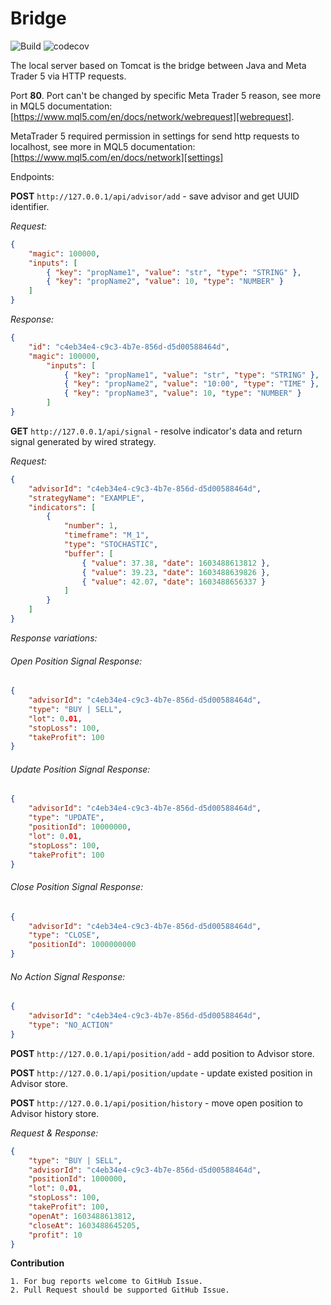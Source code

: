 # Bridge

![Build](https://github.com/triodjangopiter/bridge/workflows/Build/badge.svg)
![codecov](https://codecov.io/gh/triodjangopiter/bridge/branch/master/graph/badge.svg?token=Y3IRTX7LPW)



The local server based on Tomcat is the bridge between Java and Meta Trader 5 via HTTP requests.

Port **80**. Port can't be changed by specific Meta Trader 5 reason, see more in MQL5 documentation: [https://www.mql5.com/en/docs/network/webrequest][webrequest].

MetaTrader 5 required permission in settings for send http requests to localhost, see more in MQL5 documentation: [https://www.mql5.com/en/docs/network][settings]

Endpoints:

**POST** `http://127.0.0.1/api/advisor/add` - save advisor and get UUID identifier.

_Request:_
```json
{
    "magic": 100000,
    "inputs": [
        { "key": "propName1", "value": "str", "type": "STRING" },
        { "key": "propName2", "value": 10, "type": "NUMBER" }
    ]
}
```

_Response:_
```json
{
    "id": "c4eb34e4-c9c3-4b7e-856d-d5d00588464d",
    "magic": 100000,
        "inputs": [
            { "key": "propName1", "value": "str", "type": "STRING" },
            { "key": "propName2", "value": "10:00", "type": "TIME" },
            { "key": "propName3", "value": 10, "type": "NUMBER" }
        ]
}
```


**GET** `http://127.0.0.1/api/signal` - resolve indicator's data and return signal generated by wired strategy.

_Request:_
```json
{
    "advisorId": "c4eb34e4-c9c3-4b7e-856d-d5d00588464d",
    "strategyName": "EXAMPLE",
    "indicators": [
        {
            "number": 1,
            "timeframe": "M_1",
            "type": "STOCHASTIC",
            "buffer": [
                { "value": 37.38, "date": 1603488613812 },
                { "value": 39.23, "date": 1603488639826 },
                { "value": 42.07, "date": 1603488656337 }
            ]
        }
    ]
}
```

_Response variations:_

###### Open Position Signal Response:
```json
{
    "advisorId": "c4eb34e4-c9c3-4b7e-856d-d5d00588464d",
    "type": "BUY | SELL",
    "lot": 0.01,
    "stopLoss": 100,
    "takeProfit": 100
}
```
###### Update Position Signal Response:
```json
{
    "advisorId": "c4eb34e4-c9c3-4b7e-856d-d5d00588464d",
    "type": "UPDATE",
    "positionId": 10000000,
    "lot": 0.01,
    "stopLoss": 100,
    "takeProfit": 100
}
```
###### Close Position Signal Response:
```json
{
    "advisorId": "c4eb34e4-c9c3-4b7e-856d-d5d00588464d",
    "type": "CLOSE",
    "positionId": 1000000000
}
```
###### No Action Signal Response:
```json
{
    "advisorId": "c4eb34e4-c9c3-4b7e-856d-d5d00588464d",
    "type": "NO_ACTION"
}
```


**POST** `http://127.0.0.1/api/position/add` - add position to Advisor store.

**POST** `http://127.0.0.1/api/position/update` - update existed position in Advisor store.

**POST** `http://127.0.0.1/api/position/history` - move open position to Advisor history store.

_Request & Response:_
```json
{
    "type": "BUY | SELL",
    "advisorId": "c4eb34e4-c9c3-4b7e-856d-d5d00588464d",
    "positionId": 1000000,
    "lot": 0.01,
    "stopLoss": 100,
    "takeProfit": 100,
    "openAt": 1603488613812,
    "closeAt": 1603488645205,
    "profit": 10
}
```

**Contribution**

    1. For bug reports welcome to GitHub Issue.
    2. Pull Request should be supported GitHub Issue.
    


[webrequest]: https://www.mql5.com/en/docs/network/webrequest
[settings]:https://www.mql5.com/en/docs/network